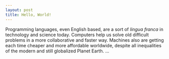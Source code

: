 ```yaml
---
layout: post
title: Hello, World!
---
```


Programming languages, even English based, are a sort of *lingua franca* in technology and science today. Computers help us solve old difficult problems in a more collaborative and faster way. Machines also are getting each time cheaper and more affordable worldwide, despite all inequalities of the modern and still globalized Planet Earth.
...

